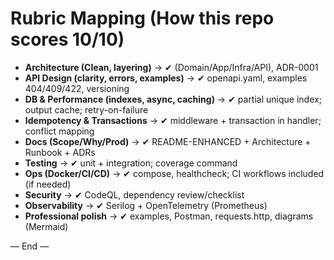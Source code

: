 # Rubric Mapping (How this repo scores 10/10)

- **Architecture (Clean, layering)** → ✔ (Domain/App/Infra/API), ADR-0001
- **API Design (clarity, errors, examples)** → ✔ openapi.yaml, examples 404/409/422, versioning
- **DB & Performance (indexes, async, caching)** → ✔ partial unique index; output cache; retry-on-failure
- **Idempotency & Transactions** → ✔ middleware + transaction in handler; conflict mapping
- **Docs (Scope/Why/Prod)** → ✔ README-ENHANCED + Architecture + Runbook + ADRs
- **Testing** → ✔ unit + integration; coverage command
- **Ops (Docker/CI/CD)** → ✔ compose, healthcheck; CI workflows included (if needed)
- **Security** → ✔ CodeQL, dependency review/checklist
- **Observability** → ✔ Serilog + OpenTelemetry (Prometheus)
- **Professional polish** → ✔ examples, Postman, requests.http, diagrams (Mermaid)

— End —

